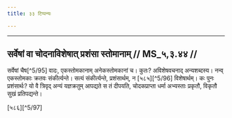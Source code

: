 ```yaml
---
title: ३३ टिप्पन्यः

---
```


[^5/91]: E2: kim ekastomakasya. krator eṣa vāda utaikastomakasyānekastomakasya ceti. kiṃ

[^5/92]: E2: pañcadaśaḥ

[^5/93]: E2: saptadaśaḥ

[^5/94]: E2: ekaviṃśaḥ

____________________________________________


## सर्वेषां वा चोदनाविशेषात् प्रशंसा स्तोमानाम् // MS_५,३.४४ //

सर्वेषां चैष[^5/95] वादः, एकस्तोमकानाम् अनेकस्तोमकानां च। कुतः? अविशेषवचनाद् अन्यशब्दस्य। नन्व् एकस्तोमकाः क्रतवः संकीर्त्यन्ते। सत्यं संकीर्त्यन्ते, प्रशंसार्थम्, न [५८५][^5/96] विशेषार्थम्। कः पुनः प्रशंसार्थः? यो वै त्रिवृद् अन्यं यज्ञक्रतुम् आपद्यते स तं दीपयति, चोदकप्राप्ता धर्मा अभ्यस्ताः प्रकृतौ, विकृतौ सुखं प्रतिपद्यन्ते।

[५८६][^5/97]
